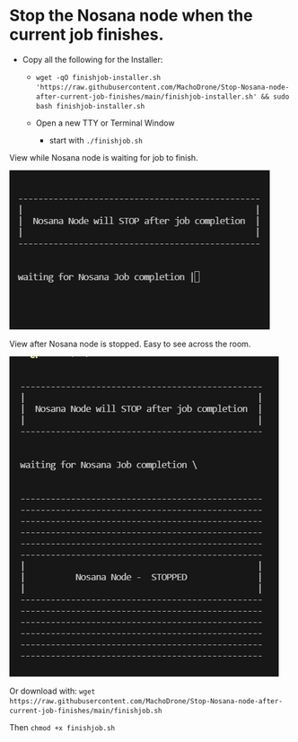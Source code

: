 # Stop the Nosana node when the current job finishes.
- Copy all the following for the Installer:
  - `wget -qO finishjob-installer.sh 'https://raw.githubusercontent.com/MachoDrone/Stop-Nosana-node-after-current-job-finishes/main/finishjob-installer.sh' && sudo bash finishjob-installer.sh`
  
  - Open a new TTY or Terminal Window
    - start with `./finishjob.sh`
   
View while Nosana node is waiting for job to finish.
  
  ![alt text](https://github.com/MachoDrone/Stop-Nosana-node-after-current-job-finishes/blob/da22dac54bdeb4499f00fbd40ec91b22ffdf77f1/Screenshot1-finishjob.png)
  
View after Nosana node is stopped. Easy to see across the room.
  
  ![alt text](https://github.com/MachoDrone/Stop-Nosana-node-after-current-job-finishes/blob/a13f6b8e70d184bd216c19d491624a821230f566/Screenshot2--finishjob.png)
  
Or download with: `wget https://raw.githubusercontent.com/MachoDrone/Stop-Nosana-node-after-current-job-finishes/main/finishjob.sh`
  
Then `chmod +x finishjob.sh`
